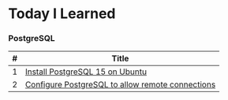 # Today I Learned

### PostgreSQL
| # | Title |
|---| ----- |
| 1 | [Install PostgreSQL 15 on Ubuntu](./PostgreSQL/install-postgresql-on-ubuntu.md) |
| 2 | [Configure PostgreSQL to allow remote connections](./PostgreSQL/configure-postgresql-to-allow-remote-connections.md) |
